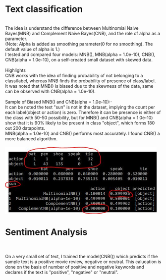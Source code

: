 # Text classification
<br>The idea is understand the difference between Multinomial Naive Bayes(MNB) and Complement Naive Bayes(CNB), and the role of alpha as a parameter.
<br>(Note: Alpha is added as smoothing parameter(0 for no smoothing). The default value of alpha is 1.)
<br>I tested and compared four models: MNB(), MNB(alpha = 1.0e-10), CNB(), CNB(alpha = 1.0e-10), on a self-created small dataset with skewed data.
<br>
<br>Highlights
<br>CNB works with the idea of finding probability of not belonging to a class/label, whereas MNB finds the probability of presence of class/label. 
<br>It was noted that MNB() is biased due to the skewness of the data, same can be observed with CNB(alpha = 1.0e-10).
<br>
<br>Sample of Biased MNB() and CNB(alpha = 1.0e-10):-
<br>It can be noted the text "sun" is not in the dataset, implying the count per each label(object or action) is zero. Therefore it can be presence is either of the class with 50-50 possibility, but for MNB() and CNB(alpha = 1.0e-10) show that it is 90% likely to be present in class "object", which forms 180 out 200 datapoints.
<br>MNB(alpha = 1.0e-10) and CNB() performs most accurately. I found CNB() a more balanced algorithm.
<br>
<br><img src=result/image.jpg>
<br>
# Sentiment Analysis
<br>
<br> On a very small set of text, I trained the model(CNB()) which predicts if the sample text is a positive movie review, negative or neutral. This calucation is done on the basis of number of positive and negative keywords and declares if the text is "positive", "negative" or "neutral".  
